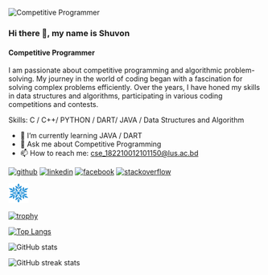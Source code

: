 ![Competitive Programmer](https://media.licdn.com/dms/image/D4E03AQGAh0gdR25wvA/profile-displayphoto-shrink_400_400/0/1697532746204?e=1711584000&v=beta&t=yhDIcNw9D9fARw2oIt5yYAGnKwJEHYYauK8h8PF2cd4)
### Hi there 👋, my name is Shuvon
#### Competitive Programmer


I am passionate about competitive programming and algorithmic problem-solving. My journey in the world of coding began with a fascination for solving complex problems efficiently. Over the years, I have honed my skills in data structures and algorithms, participating in various coding competitions and contests.


Skills: C / C++/ PYTHON / DART/ JAVA / Data Structures and Algorithm

- 🌱 I’m currently learning JAVA / DART  
- 💬 Ask me about Competitive Programming 
- 📫 How to reach me: cse_182210012101150@lus.ac.bd 


[<img src='https://cdn.jsdelivr.net/npm/simple-icons@3.0.1/icons/github.svg' alt='github' height='40'>](https://github.com/FarhanShuvon)  [<img src='https://cdn.jsdelivr.net/npm/simple-icons@3.0.1/icons/linkedin.svg' alt='linkedin' height='40'>](https://www.linkedin.com/in/https://www.linkedin.com/in/farhan-israk-shuvon-630540287//)  [<img src='https://cdn.jsdelivr.net/npm/simple-icons@3.0.1/icons/facebook.svg' alt='facebook' height='40'>](https://www.facebook.com/https://www.facebook.com/farhanisrak.shuvon)  [<img src='https://cdn.jsdelivr.net/npm/simple-icons@3.0.1/icons/stackoverflow.svg' alt='stackoverflow' height='40'>](https://stackoverflow.com/users/https://stackoverflow.com/users/23297560/farhan-israk-shuvon)  

<a href='https://archiveprogram.github.com/'><img src='https://raw.githubusercontent.com/acervenky/animated-github-badges/master/assets/acbadge.gif' width='40' height='40'></a> 

[![trophy](https://github-profile-trophy.vercel.app/?username=FarhanShuvon)](https://github.com/ryo-ma/github-profile-trophy)

[![Top Langs](https://github-readme-stats.vercel.app/api/top-langs/?username=FarhanShuvon)](https://github.com/anuraghazra/github-readme-stats)

![GitHub stats](https://github-readme-stats.vercel.app/api?username=FarhanShuvon&show_icons=true)  

![GitHub streak stats](https://streak-stats.demolab.com/?user=FarhanShuvon)  

